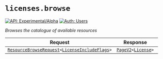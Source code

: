 # `licenses.browse`

[![API: Experimental/Alpha](https://img.shields.io/static/v1?label=API&message=Experimental/Alpha&color=orange&style=flat-square)](/docs/developer-guide/core/api-conventions.md)
[![Auth: Users](https://img.shields.io/static/v1?label=Auth&message=Users&color=informational&style=flat-square)](/docs/developer-guide/core/types.md#role)


_Browses the catalogue of available resources_

| Request | Response | Error |
|---------|----------|-------|
|<code><a href='/docs/reference/dk.sdu.cloud.accounting.api.providers.ResourceBrowseRequest.md'>ResourceBrowseRequest</a>&lt;<a href='#licenseincludeflags'>LicenseIncludeFlags</a>&gt;</code>|<code><a href='/docs/reference/dk.sdu.cloud.PageV2.md'>PageV2</a>&lt;<a href='#license'>License</a>&gt;</code>|<code><a href='/docs/reference/dk.sdu.cloud.CommonErrorMessage.md'>CommonErrorMessage</a></code>|


